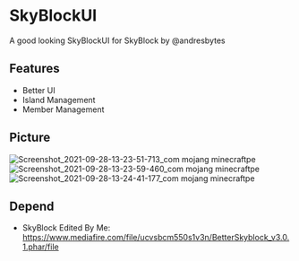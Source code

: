# SkyBlockUI
A good looking SkyBlockUI for SkyBlock by @andresbytes

## Features
- Better UI
- Island Management
- Member Management

## Picture
![Screenshot_2021-09-28-13-23-51-713_com mojang minecraftpe](https://user-images.githubusercontent.com/62336632/135079747-03b1a20e-327a-4405-afc6-4a6bc8f6b1bf.jpg)
![Screenshot_2021-09-28-13-23-59-460_com mojang minecraftpe](https://user-images.githubusercontent.com/62336632/135079903-eb4ea5d2-7a42-4809-9730-85a8816bc155.jpg)
![Screenshot_2021-09-28-13-24-41-177_com mojang minecraftpe](https://user-images.githubusercontent.com/62336632/135080050-5e508407-3ab5-46d3-8577-aea211395565.jpg) 

## Depend
- SkyBlock Edited By Me: https://www.mediafire.com/file/ucvsbcm550s1v3n/BetterSkyblock_v3.0.1.phar/file

